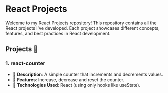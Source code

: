 # React Projects

Welcome to my React Projects repository! This repository contains all the React projects I've developed. Each project showcases different concepts, features, and best practices in React development.

## Projects 🚀

### 1. react-counter
   - 🥇 **Description**: A simple counter that increments and decrements values.
   - 🥈 **Features**: Increase, decrease and reset the counter.
   - 🥉 **Technologies Used**: React (using only hooks like useState).
  
